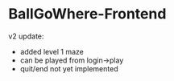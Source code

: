 # BallGoWhere-Frontend
v2 update:
  - added level 1 maze
  - can be played from login->play
  - quit/end not yet implemented 
